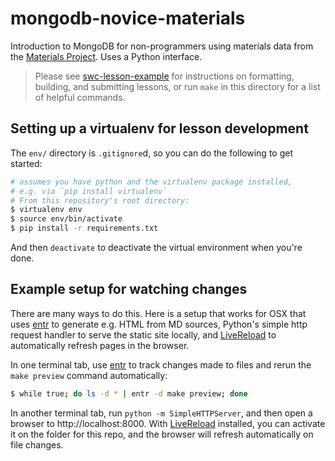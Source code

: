 # mongodb-novice-materials

Introduction to MongoDB for non-programmers using materials data from the [Materials Project](https://materialsproject.org). Uses a Python interface.

> Please see [swc-lesson-example](https://github.com/swcarpentry/lesson-example)
> for instructions on formatting, building, and submitting lessons,
> or run `make` in this directory for a list of helpful commands.

## Setting up a virtualenv for lesson development
The `env/` directory is `.gitignore`d, so you can do the following to get started:

```bash
# assumes you have python and the virtualenv package installed,
# e.g. via `pip install virtualenv`
# From this repository's root directory:
$ virtualenv env
$ source env/bin/activate
$ pip install -r requirements.txt
```

And then `deactivate` to deactivate the virtual environment when you're done.

## Example setup for watching changes

There are many ways to do this. Here is a setup that works for OSX that uses
[entr](http://entrproject.org/) to generate e.g. HTML from MD sources, Python's
simple http request handler to serve the static site locally, and
[LiveReload](http://livereload.com/) to automatically refresh pages in the
browser.

In one terminal tab, use [entr](http://entrproject.org/) to track changes made
to files and rerun the `make preview` command automatically:

```bash
$ while true; do ls -d * | entr -d make preview; done
```

In another terminal tab, run `python -m SimpleHTTPServer`, and then open a
browser to http://localhost:8000. With [LiveReload](http://livereload.com/)
installed, you can activate it on the folder for this repo, and the browser
will refresh automatically on file changes.

